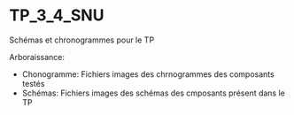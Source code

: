 # TP_3_4_SNU
Schémas et chronogrammes pour le TP

Arboraissance:
- Chonogramme:
  Fichiers images des chrnogrammes des composants testés
- Schémas:
  Fichiers images des schémas des cmposants présent dans le TP
